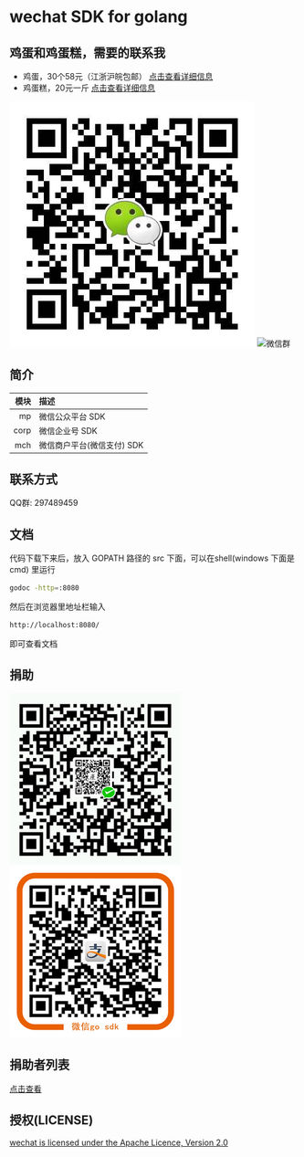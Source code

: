 # wechat SDK for golang

## 鸡蛋和鸡蛋糕，需要的联系我
* 鸡蛋，30个58元（江浙沪皖包邮） [点击查看详细信息](http://7xrla0.com1.z0.glb.clouddn.com/egg.html)  
* 鸡蛋糕，20元一斤 [点击查看详细信息](http://7xrla0.com1.z0.glb.clouddn.com/egg2.html)  

![个人微信号](https://github.com/chanxuehong/wechat/blob/v2/weixin_qrcode.png)
![微信群](https://github.com/chanxuehong/wechat/blob/v2/egg20160326.jpg)

## 简介
| 模块  | 描述                     |
|-----:|:-------------------------|
| mp   | 微信公众平台 SDK           |
| corp | 微信企业号 SDK             |
| mch  | 微信商户平台(微信支付) SDK   |

## 联系方式
QQ群: 297489459

## 文档
代码下载下来后，放入 GOPATH 路径的 src 下面，可以在shell(windows 下面是 cmd) 里运行
```sh
godoc -http=:8080
```

然后在浏览器里地址栏输入
```sh
http://localhost:8080/
```
即可查看文档

## 捐助
![微信支付](https://github.com/chanxuehong/wechat/blob/v2/weixin_pay.png)
![支付宝](https://github.com/chanxuehong/wechat/blob/v2/alipay.png)

## 捐助者列表
[点击查看](https://github.com/chanxuehong/wechat/blob/v2/donors.md)

## 授权(LICENSE)
[wechat is licensed under the Apache Licence, Version 2.0](http://www.apache.org/licenses/LICENSE-2.0.html)
